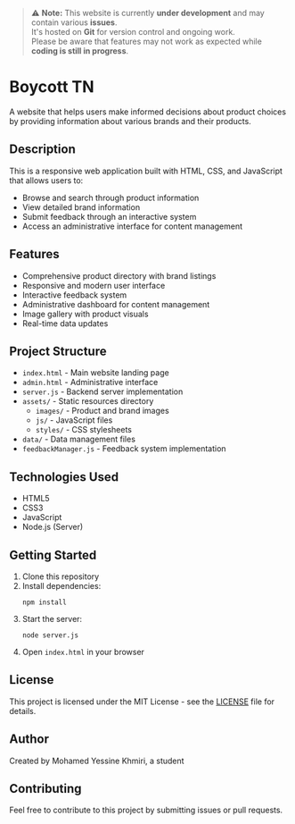 > ⚠️ **Note:** This website is currently **under development** and may contain various **issues**.  
> It's hosted on **Git** for version control and ongoing work.  
> Please be aware that features may not work as expected while **coding is still in progress**.

# Boycott TN

A website that helps users make informed decisions about product choices by providing information about various brands and their products.

## Description

This is a responsive web application built with HTML, CSS, and JavaScript that allows users to:

- Browse and search through product information
- View detailed brand information
- Submit feedback through an interactive system
- Access an administrative interface for content management

## Features

- Comprehensive product directory with brand listings
- Responsive and modern user interface
- Interactive feedback system
- Administrative dashboard for content management
- Image gallery with product visuals
- Real-time data updates

## Project Structure

- `index.html` - Main website landing page
- `admin.html` - Administrative interface
- `server.js` - Backend server implementation
- `assets/` - Static resources directory
  - `images/` - Product and brand images
  - `js/` - JavaScript files
  - `styles/` - CSS stylesheets
- `data/` - Data management files
- `feedbackManager.js` - Feedback system implementation

## Technologies Used

- HTML5
- CSS3
- JavaScript
- Node.js (Server)

## Getting Started

1. Clone this repository
2. Install dependencies:
   ```
   npm install
   ```
3. Start the server:
   ```
   node server.js
   ```
4. Open `index.html` in your browser

## License

This project is licensed under the MIT License - see the [LICENSE](LICENSE) file for details.

## Author

Created by Mohamed Yessine Khmiri, a student

## Contributing

Feel free to contribute to this project by submitting issues or pull requests.
